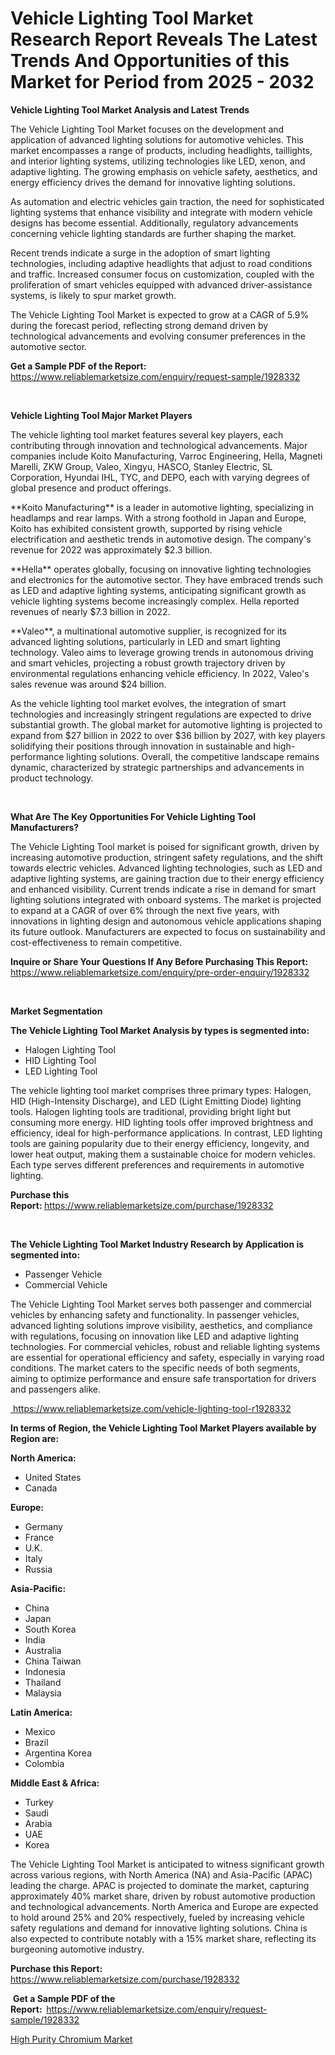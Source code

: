 <p><h1>Vehicle Lighting Tool Market Research Report Reveals The Latest Trends And Opportunities of this Market for Period from 2025 - 2032</h1></p><p><strong>Vehicle Lighting Tool Market Analysis and Latest Trends</strong></p>
<p><p>The Vehicle Lighting Tool Market focuses on the development and application of advanced lighting solutions for automotive vehicles. This market encompasses a range of products, including headlights, taillights, and interior lighting systems, utilizing technologies like LED, xenon, and adaptive lighting. The growing emphasis on vehicle safety, aesthetics, and energy efficiency drives the demand for innovative lighting solutions. </p><p>As automation and electric vehicles gain traction, the need for sophisticated lighting systems that enhance visibility and integrate with modern vehicle designs has become essential. Additionally, regulatory advancements concerning vehicle lighting standards are further shaping the market.</p><p>Recent trends indicate a surge in the adoption of smart lighting technologies, including adaptive headlights that adjust to road conditions and traffic. Increased consumer focus on customization, coupled with the proliferation of smart vehicles equipped with advanced driver-assistance systems, is likely to spur market growth.</p><p>The Vehicle Lighting Tool Market is expected to grow at a CAGR of 5.9% during the forecast period, reflecting strong demand driven by technological advancements and evolving consumer preferences in the automotive sector.</p></p>
<p><strong>Get a Sample PDF of the Report:&nbsp;</strong> <a href="https://www.reliablemarketsize.com/enquiry/request-sample/1928332?utm_campaign=1143&utm_medium=2&utm_source=Github&utm_content=ia&utm_term=15012025&utm_id=vehicle-lighting-tool">https://www.reliablemarketsize.com/enquiry/request-sample/1928332</a></p>
<p>&nbsp;</p>
<p><strong>Vehicle Lighting Tool Major Market Players</strong></p>
<p><p>The vehicle lighting tool market features several key players, each contributing through innovation and technological advancements. Major companies include Koito Manufacturing, Varroc Engineering, Hella, Magneti Marelli, ZKW Group, Valeo, Xingyu, HASCO, Stanley Electric, SL Corporation, Hyundai IHL, TYC, and DEPO, each with varying degrees of global presence and product offerings.</p><p>**Koito Manufacturing** is a leader in automotive lighting, specializing in headlamps and rear lamps. With a strong foothold in Japan and Europe, Koito has exhibited consistent growth, supported by rising vehicle electrification and aesthetic trends in automotive design. The company's revenue for 2022 was approximately $2.3 billion.</p><p>**Hella** operates globally, focusing on innovative lighting technologies and electronics for the automotive sector. They have embraced trends such as LED and adaptive lighting systems, anticipating significant growth as vehicle lighting systems become increasingly complex. Hella reported revenues of nearly $7.3 billion in 2022.</p><p>**Valeo**, a multinational automotive supplier, is recognized for its advanced lighting solutions, particularly in LED and smart lighting technology. Valeo aims to leverage growing trends in autonomous driving and smart vehicles, projecting a robust growth trajectory driven by environmental regulations enhancing vehicle efficiency. In 2022, Valeo's sales revenue was around $24 billion.</p><p>As the vehicle lighting tool market evolves, the integration of smart technologies and increasingly stringent regulations are expected to drive substantial growth. The global market for automotive lighting is projected to expand from $27 billion in 2022 to over $36 billion by 2027, with key players solidifying their positions through innovation in sustainable and high-performance lighting solutions. Overall, the competitive landscape remains dynamic, characterized by strategic partnerships and advancements in product technology.</p></p>
<p>&nbsp;</p>
<p><strong>What Are The Key Opportunities For Vehicle Lighting Tool Manufacturers?</strong></p>
<p><p>The Vehicle Lighting Tool market is poised for significant growth, driven by increasing automotive production, stringent safety regulations, and the shift towards electric vehicles. Advanced lighting technologies, such as LED and adaptive lighting systems, are gaining traction due to their energy efficiency and enhanced visibility. Current trends indicate a rise in demand for smart lighting solutions integrated with onboard systems. The market is projected to expand at a CAGR of over 6% through the next five years, with innovations in lighting design and autonomous vehicle applications shaping its future outlook. Manufacturers are expected to focus on sustainability and cost-effectiveness to remain competitive.</p></p>
<p><strong>Inquire or Share Your Questions If Any Before Purchasing This Report:</strong> <a href="https://www.reliablemarketsize.com/enquiry/pre-order-enquiry/1928332?utm_campaign=1143&utm_medium=2&utm_source=Github&utm_content=ia&utm_term=15012025&utm_id=vehicle-lighting-tool">https://www.reliablemarketsize.com/enquiry/pre-order-enquiry/1928332</a></p>
<p>&nbsp;</p>
<p><strong>Market Segmentation</strong></p>
<p><strong>The Vehicle Lighting Tool Market Analysis by types is segmented into:</strong></p>
<p><ul><li>Halogen Lighting Tool</li><li>HID Lighting Tool</li><li>LED Lighting Tool</li></ul></p>
<p><p>The vehicle lighting tool market comprises three primary types: Halogen, HID (High-Intensity Discharge), and LED (Light Emitting Diode) lighting tools. Halogen lighting tools are traditional, providing bright light but consuming more energy. HID lighting tools offer improved brightness and efficiency, ideal for high-performance applications. In contrast, LED lighting tools are gaining popularity due to their energy efficiency, longevity, and lower heat output, making them a sustainable choice for modern vehicles. Each type serves different preferences and requirements in automotive lighting.</p></p>
<p><strong>Purchase this Report:&nbsp;</strong><a href="https://www.reliablemarketsize.com/purchase/1928332?utm_campaign=1143&utm_medium=2&utm_source=Github&utm_content=ia&utm_term=15012025&utm_id=vehicle-lighting-tool">https://www.reliablemarketsize.com/purchase/1928332</a></p>
<p>&nbsp;</p>
<p><strong>The Vehicle Lighting Tool Market Industry Research by Application is segmented into:</strong></p>
<p><ul><li>Passenger Vehicle</li><li>Commercial Vehicle</li></ul></p>
<p><p>The Vehicle Lighting Tool Market serves both passenger and commercial vehicles by enhancing safety and functionality. In passenger vehicles, advanced lighting solutions improve visibility, aesthetics, and compliance with regulations, focusing on innovation like LED and adaptive lighting technologies. For commercial vehicles, robust and reliable lighting systems are essential for operational efficiency and safety, especially in varying road conditions. The market caters to the specific needs of both segments, aiming to optimize performance and ensure safe transportation for drivers and passengers alike.</p></p>
<p><a href="https://www.reliablemarketsize.com/vehicle-lighting-tool-r1928332?utm_campaign=1143&utm_medium=2&utm_source=Github&utm_content=ia&utm_term=15012025&utm_id=vehicle-lighting-tool">&nbsp;https://www.reliablemarketsize.com/vehicle-lighting-tool-r1928332</a></p>
<p><strong>In terms of Region, the Vehicle Lighting Tool Market Players available by Region are:</strong></p>
<p>
    <p> <strong> North America: </strong>
        <ul>
            <li>United States</li>
            <li>Canada</li>
        </ul>
        </p> 
    <p> <strong> Europe: </strong>
        <ul>
            <li>Germany</li>
            <li>France</li>
            <li>U.K.</li>
            <li>Italy</li>
            <li>Russia</li>
        </ul>
        </p> 
    <p> <strong> Asia-Pacific: </strong>
        <ul>
            <li>China</li>
            <li>Japan</li>
            <li>South Korea</li>
            <li>India</li>
            <li>Australia</li>
            <li>China Taiwan</li>
            <li>Indonesia</li>
            <li>Thailand</li>
            <li>Malaysia</li>
        </ul>
        </p> 
    <p> <strong> Latin America: </strong>
        <ul>
            <li>Mexico</li>
            <li>Brazil</li>
            <li>Argentina Korea</li>
            <li>Colombia</li>
        </ul>
        </p> 
    <p> <strong> Middle East & Africa: </strong>
        <ul>
            <li>Turkey</li>
            <li>Saudi</li>
            <li>Arabia</li>
            <li>UAE</li>
            <li>Korea</li>
        </ul>
    </p>
    </p>
<p><p>The Vehicle Lighting Tool Market is anticipated to witness significant growth across various regions, with North America (NA) and Asia-Pacific (APAC) leading the charge. APAC is projected to dominate the market, capturing approximately 40% market share, driven by robust automotive production and technological advancements. North America and Europe are expected to hold around 25% and 20% respectively, fueled by increasing vehicle safety regulations and demand for innovative lighting solutions. China is also expected to contribute notably with a 15% market share, reflecting its burgeoning automotive industry.</p></p>
<p><strong>Purchase this Report: </strong><a href="https://www.reliablemarketsize.com/purchase/1928332?utm_campaign=1143&utm_medium=2&utm_source=Github&utm_content=ia&utm_term=15012025&utm_id=vehicle-lighting-tool">https://www.reliablemarketsize.com/purchase/1928332</a></p>
<p>&nbsp;<strong>Get a Sample PDF of the Report:&nbsp;&nbsp;</strong><a href="https://www.reliablemarketsize.com/enquiry/request-sample/1928332?utm_campaign=1143&utm_medium=2&utm_source=Github&utm_content=ia&utm_term=15012025&utm_id=vehicle-lighting-tool">https://www.reliablemarketsize.com/enquiry/request-sample/1928332</a></p>
<p><strong></strong></p>
<p><p><a href="https://github.com/castoriffic/Market-Research-Report-List-5/blob/main/high-purity-chromium-market.md?utm_campaign=1143&utm_medium=2&utm_source=Github&utm_content=ia&utm_term=15012025&utm_id=vehicle-lighting-tool">High Purity Chromium Market</a></p></p>